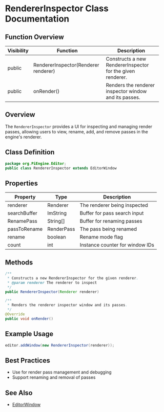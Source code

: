 # RendererInspector Class Documentation

## Function Overview
| Visibility | Function | Description |
|------------|----------|-------------|
| public     | RendererInspector(Renderer renderer) | Constructs a new RendererInspector for the given renderer. |
| public     | onRender() | Renders the renderer inspector window and its passes. |

## Overview
The `RendererInspector` provides a UI for inspecting and managing render passes, allowing users to view, rename, add, and remove passes in the engine's renderer.

## Class Definition
```java
package org.PiEngine.Editor;
public class RendererInspector extends EditorWindow
```

## Properties
| Property | Type | Description |
|----------|------|-------------|
| renderer | Renderer | The renderer being inspected |
| searchBuffer | ImString | Buffer for pass search input |
| RenamePass | String[] | Buffer for renaming passes |
| passToRename | RenderPass | The pass being renamed |
| rename | boolean | Rename mode flag |
| count | int | Instance counter for window IDs |

## Methods
```java
/**
 * Constructs a new RendererInspector for the given renderer.
 * @param renderer The renderer to inspect
 */
public RendererInspector(Renderer renderer)

/**
 * Renders the renderer inspector window and its passes.
 */
@Override
public void onRender()
```

## Example Usage
```java
editor.addWindow(new RendererInspector(renderer));
```

## Best Practices
- Use for render pass management and debugging
- Support renaming and removal of passes

## See Also
- [EditorWindow](EditorWindow.md)
